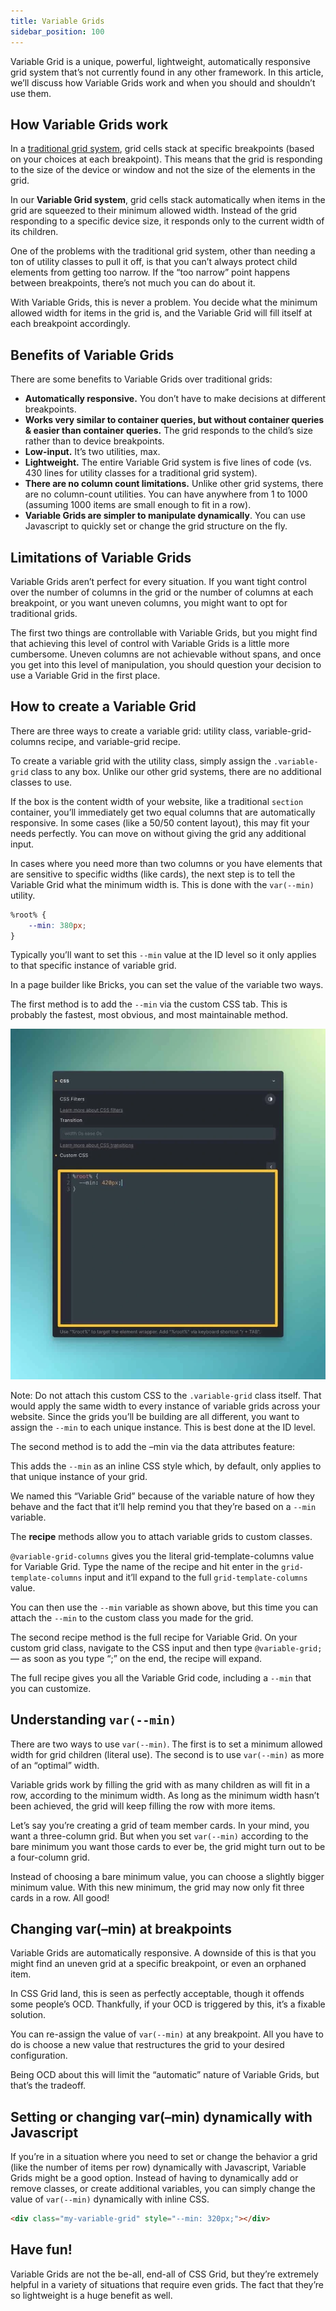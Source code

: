 ```yaml
---
title: Variable Grids
sidebar_position: 100
---
```


Variable Grid is a unique, powerful, lightweight, automatically responsive grid system that’s not currently found in any other framework. In this article, we’ll discuss how Variable Grids work and when you should and shouldn’t use them.

## How Variable Grids work

In a [traditional grid system](grid-classes-standard.md), grid cells stack at specific breakpoints (based on your choices at each breakpoint). This means that the grid is responding to the size of the device or window and not the size of the elements in the grid.

In our **Variable Grid system**, grid cells stack automatically when items in the grid are squeezed to their minimum allowed width. Instead of the grid responding to a specific device size, it responds only to the current width of its children.

One of the problems with the traditional grid system, other than needing a ton of utility classes to pull it off, is that you can’t always protect child elements from getting too narrow. If the “too narrow” point happens between breakpoints, there’s not much you can do about it.

With Variable Grids, this is never a problem. You decide what the minimum allowed width for items in the grid is, and the Variable Grid will fill itself at each breakpoint accordingly.

## Benefits of Variable Grids

There are some benefits to Variable Grids over traditional grids:

- **Automatically responsive.** You don’t have to make decisions at different breakpoints.
- **Works very similar to container queries, but without container queries & easier than container queries.** The grid responds to the child’s size rather than to device breakpoints.
- **Low-input.** It’s two utilities, max.
- **Lightweight.** The entire Variable Grid system is five lines of code (vs. 430 lines for utility classes for a traditional grid system).
- **There are no column count limitations.** Unlike other grid systems, there are no column-count utilities. You can have anywhere from 1 to 1000 (assuming 1000 items are small enough to fit in a row).
- **Variable Grids are simpler to manipulate dynamically**. You can use Javascript to quickly set or change the grid structure on the fly.

## Limitations of Variable Grids

Variable Grids aren’t perfect for every situation. If you want tight control over the number of columns in the grid or the number of columns at each breakpoint, or you want uneven columns, you might want to opt for traditional grids.

The first two things are controllable with Variable Grids, but you might find that achieving this level of control with Variable Grids is a little more cumbersome. Uneven columns are not achievable without spans, and once you get into this level of manipulation, you should question your decision to use a Variable Grid in the first place.

## How to create a Variable Grid

There are three ways to create a variable grid: utility class, variable-grid-columns recipe, and variable-grid recipe.

To create a variable grid with the utility class, simply assign the `.variable-grid` class to any box. Unlike our other grid systems, there are no additional classes to use.

If the box is the content width of your website, like a traditional `section` container, you’ll immediately get two equal columns that are automatically responsive. In some cases (like a 50/50 content layout), this may fit your needs perfectly. You can move on without giving the grid any additional input.

In cases where you need more than two columns or you have elements that are sensitive to specific widths (like cards), the next step is to tell the Variable Grid what the minimum width is. This is done with the `var(--min)` utility.

```CSS
%root% {
    --min: 380px;
}
```

Typically you’ll want to set this `--min` value at the ID level so it only applies to that specific instance of variable grid.

In a page builder like Bricks, you can set the value of the variable two ways.

The first method is to add the `--min` via the custom CSS tab. This is probably the fastest, most obvious, and most maintainable method.

![var(--min) added via custom CSS in Bricks](img/var--min.webp)

Note: Do not attach this custom CSS to the `.variable-grid` class itself. That would apply the same width to every instance of variable grids across your website. Since the grids you’ll be building are all different, you want to assign the `--min` to each unique instance. This is best done at the ID level.

The second method is to add the –min via the data attributes feature:

This adds the `--min` as an inline CSS style which, by default, only applies to that unique instance of your grid.

We named this “Variable Grid” because of the variable nature of how they behave and the fact that it’ll help remind you that they’re based on a `--min` variable.

The **recipe** methods allow you to attach variable grids to custom classes.

`@variable-grid-columns` gives you the literal grid-template-columns value for Variable Grid. Type the name of the recipe and hit enter in the `grid-template-columns` input and it’ll expand to the full `grid-template-columns` value.

You can then use the `--min` variable as shown above, but this time you can attach the `--min` to the custom class you made for the grid.

The second recipe method is the full recipe for Variable Grid. On your custom grid class, navigate to the CSS input and then type `@variable-grid;` –– as soon as you type “;” on the end, the recipe will expand.

The full recipe gives you all the Variable Grid code, including a `--min` that you can customize.

## Understanding `var(--min)`

There are two ways to use `var(--min)`. The first is to set a minimum allowed width for grid children (literal use). The second is to use `var(--min)` as more of an “optimal” width.

Variable grids work by filling the grid with as many children as will fit in a row, according to the minimum width. As long as the minimum width hasn’t been achieved, the grid will keep filling the row with more items.

Let’s say you’re creating a grid of team member cards. In your mind, you want a three-column grid. But when you set `var(--min)` according to the bare minimum you want those cards to ever be, the grid might turn out to be a four-column grid.

Instead of choosing a bare minimum value, you can choose a slightly bigger minimum value. With this new minimum, the grid may now only fit three cards in a row. All good!

## Changing var(–min) at breakpoints

Variable Grids are automatically responsive. A downside of this is that you might find an uneven grid at a specific breakpoint, or even an orphaned item.

In CSS Grid land, this is seen as perfectly acceptable, though it offends some people’s OCD. Thankfully, if your OCD is triggered by this, it’s a fixable solution.

You can re-assign the value of `var(--min)` at any breakpoint. All you have to do is choose a new value that restructures the grid to your desired configuration.

Being OCD about this will limit the “automatic” nature of Variable Grids, but that’s the tradeoff.

## Setting or changing var(–min) dynamically with Javascript

If you’re in a situation where you need to set or change the behavior a grid (like the number of items per row) dynamically with Javascript, Variable Grids might be a good option. Instead of having to dynamically add or remove classes, or create additional variables, you can simply change the value of `var(--min)` dynamically with inline CSS.

```HTML
<div class="my-variable-grid" style="--min: 320px;"></div>
```

## Have fun!

Variable Grids are not the be-all, end-all of CSS Grid, but they’re extremely helpful in a variety of situations that require even grids. The fact that they’re so lightweight is a huge benefit as well.
